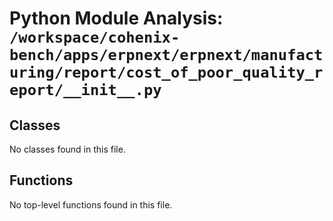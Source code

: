 # Python Module Analysis: `/workspace/cohenix-bench/apps/erpnext/erpnext/manufacturing/report/cost_of_poor_quality_report/__init__.py`

## Classes

No classes found in this file.


## Functions

No top-level functions found in this file.
